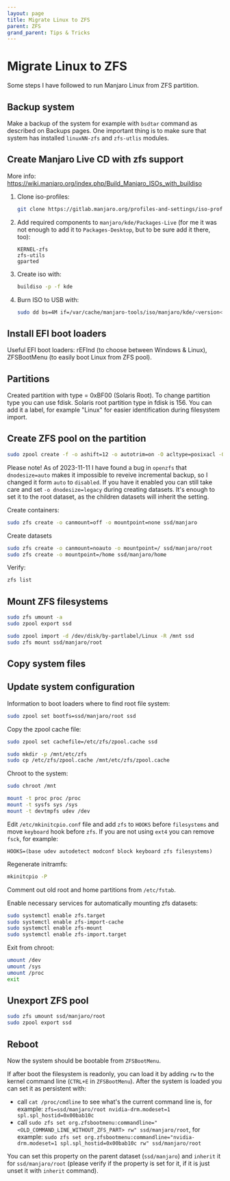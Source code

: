 ```yaml
---
layout: page
title: Migrate Linux to ZFS
parent: ZFS
grand_parent: Tips & Tricks
---
```


# Migrate Linux to ZFS

Some steps I have followed to run Manjaro Linux from ZFS partition.

## Backup system

Make a backup of the system for example with `bsdtar` command as described on Backups pages. One important thing is to make sure that system has installed `linuxNN-zfs` and `zfs-utlis` modules.

## Create Manjaro Live CD with zfs support

More info: https://wiki.manjaro.org/index.php/Build_Manjaro_ISOs_with_buildiso

1. Clone iso-profiles:

   ```sh
   git clone https://gitlab.manjaro.org/profiles-and-settings/iso-profiles.git ~/iso-profiles
   ```

2. Add required components to `manjaro/kde/Packages-Live` (for me it was not enough to add it to `Packages-Desktop`, but to be sure add it there, too):

   ```
   KERNEL-zfs
   zfs-utils
   gparted
   ```

3. Create iso with:

   ```sh
   buildiso -p -f kde
   ```

4. Burn ISO to USB with:

   ```sh
   sudo dd bs=4M if=/var/cache/manjaro-tools/iso/manjaro/kde/<version</manjaro-kde-<version>.iso of=/dev/<usb-drive> status=progress oflag=sync
   ```

## Install EFI boot loaders

Useful EFI boot loaders: rEFInd (to choose between Windows & Linux), ZFSBootMenu (to easily boot Linux from ZFS pool).

## Partitions

Created partition with type = 0xBF00 (Solaris Root). To change partition type you can use fdisk. Solaris root partition type in fdisk is 156. You can add it a label, for example "Linux" for easier identification during filesystem import.

## Create ZFS pool on the partition

```sh
sudo zpool create -f -o ashift=12 -o autotrim=on -O acltype=posixacl -O xattr=sa -O atime=off -O relatime=off -O recordsize=256k -O dnodesize=legacy -O normalization=formD -O mountpoint=none -O canmount=off -O devices=off -O compression=zstd-3 ssd /dev/disk/by-partlabel/Linux
```

Please note! As of 2023-11-11 I have found a bug in `openzfs` that `dnodesize=auto` makes it impossible to reveive incremental backup, so I changed it form `auto` to `disabled`. If you have it enabled you can still take care and set `-o dnodesize=legacy` during creating datasets. It's enough to set it to the root dataset, as the children datasets will inherit the setting.

Create containers:

```sh
sudo zfs create -o canmount=off -o mountpoint=none ssd/manjaro
```

Create datasets

```sh
sudo zfs create -o canmount=noauto -o mountpoint=/ ssd/manjaro/root
sudo zfs create -o mountpoint=/home ssd/manjaro/home
```

Verify:

```sh
zfs list
```

## Mount ZFS filesystems

```sh
sudo zfs umount -a
sudo zpool export ssd

sudo zpool import -d /dev/disk/by-partlabel/Linux -R /mnt ssd
sudo zfs mount ssd/manjaro/root
```

## Copy system files

## Update system configuration

Information to boot loaders where to find root file system:

```sh
sudo zpool set bootfs=ssd/manjaro/root ssd
```

Copy the zpool cache file:

```sh
sudo zpool set cachefile=/etc/zfs/zpool.cache ssd

sudo mkdir -p /mnt/etc/zfs
sudo cp /etc/zfs/zpool.cache /mnt/etc/zfs/zpool.cache
```

Chroot to the system:

```sh
sudo chroot /mnt

mount -t proc proc /proc
mount -t sysfs sys /sys
mount -t devtmpfs udev /dev
```

Edit `/etc/mkinitcpio.conf` file and add `zfs` to `HOOKS` before `filesystems` and move `keyboard` hook before `zfs`. If you are not using `ext4` you can remove `fsck`, for example:

```
HOOKS=(base udev autodetect modconf block keyboard zfs filesystems)
```

Regenerate initramfs:

```sh
mkinitcpio -P
```

Comment out old root and home partitions from `/etc/fstab`.

Enable necessary services for automatically mounting zfs datasets:

```sh
sudo systemctl enable zfs.target
sudo systemctl enable zfs-import-cache
sudo systemctl enable zfs-mount
sudo systemctl enable zfs-import.target
```

Exit from chroot:

```sh
umount /dev
umount /sys
umount /proc
exit
```

## Unexport ZFS pool

```sh
sudo zfs umount ssd/manjaro/root
sudo zpool export ssd
```

## Reboot

Now the system should be bootable from `ZFSBootMenu`.

If after boot the filesystem is readonly, you can load it by adding `rw` to the kernel command line (`CTRL+E` in `ZFSBootMenu`). After the system is loaded you can set it as persistent with:

- call `cat /proc/cmdline` to see what's the current command line is, for example: `zfs=ssd/manjaro/root nvidia-drm.modeset=1 spl.spl_hostid=0x00bab10c`
- call `sudo zfs set org.zfsbootmenu:commandline="<OLD_COMMAND_LINE_WITHOUT_ZFS_PART> rw" ssd/manjaro/root`, for example: `sudo zfs set org.zfsbootmenu:commandline="nvidia-drm.modeset=1 spl.spl_hostid=0x00bab10c rw" ssd/manjaro/root`

You can set this property on the parent dataset (`ssd/manjaro`) and `inherit` it for `ssd/manjaro/root` (please verify if the property is set for it, if it is just unset it with `inherit` command).


